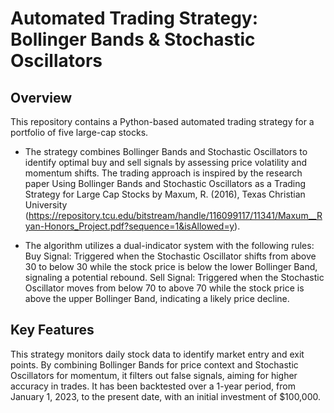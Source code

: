 # Automated Trading Strategy: Bollinger Bands & Stochastic Oscillators
## Overview
This repository contains a Python-based automated trading strategy for a portfolio of five large-cap stocks. 

- The strategy combines Bollinger Bands and Stochastic Oscillators to identify optimal buy and sell signals by assessing price volatility and momentum shifts.
The trading approach is inspired by the research paper Using Bollinger Bands and Stochastic Oscillators as a Trading Strategy for Large Cap Stocks by Maxum, R. (2016), Texas Christian University (https://repository.tcu.edu/bitstream/handle/116099117/11341/Maxum__Ryan-Honors_Project.pdf?sequence=1&isAllowed=y).

 - The algorithm utilizes a dual-indicator system with the following rules:
Buy Signal: Triggered when the Stochastic Oscillator shifts from above 30 to below 30 while the stock price is below the lower Bollinger Band, signaling a potential rebound.
Sell Signal: Triggered when the Stochastic Oscillator moves from below 70 to above 70 while the stock price is above the upper Bollinger Band, indicating a likely price decline.

## Key Features
This strategy monitors daily stock data to identify market entry and exit points. By combining Bollinger Bands for price context and Stochastic Oscillators for momentum, it filters out false signals, aiming for higher accuracy in trades. It has been backtested over a 1-year period, from January 1, 2023, to the present date, with an initial investment of $100,000.
